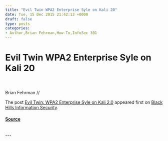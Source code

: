 ```yaml
---
title: "Evil Twin WPA2 Enterprise Syle on Kali 20"
date: Tue, 15 Dec 2015 21:42:13 +0000
draft: false
type: posts
categories: 
- Author,Brian Fehrman,How-To,InfoSec 301
---
```

# Evil Twin WPA2 Enterprise Syle on Kali 20

<br/>

<br/>
Brian Fehrman //

The post [Evil Twin: WPA2 Enterprise Syle on Kali 2.0](https://www.blackhillsinfosec.com/evil-twin-wpa2-enterprise-syle-on-kali-2-0/) appeared first on [Black Hills Information Security](https://www.blackhillsinfosec.com).

#### [Source](https://www.blackhillsinfosec.com/evil-twin-wpa2-enterprise-syle-on-kali-2-0/)

<br/>
---
